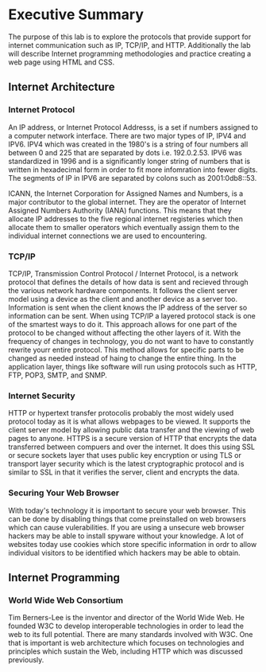 # Executive Summary
The purpose of this lab is to explore the protocols that provide support for internet communication such as IP, TCP/IP, and HTTP. Additionally the lab will describe Internet programming methodologies and practice creating a web page using HTML and CSS.
## Internet Architecture
### Internet Protocol
An IP address, or Internet Protocol Addresss, is a set if numbers assigned to a computer network interface. There are two major types of IP, IPV4 and IPV6. IPV4 which was created in the 1980's is a string of four numbers all between 0 and 225 that are separated by dots i.e. 192.0.2.53. IPV6 was standardized in 1996 and is a significantly longer string of numbers that is written in hexadecimal form in order to fit more infomration into fewer digits. The segments of IP in IPV6 are separated by colons such as 2001:0db8::53. 

ICANN, the Internet Corporation for Assigned Names and Numbers, is a major contributor to the global internet. They are the operator of Internet Assigned Numbers Authority (IANA) functions. This means that they allocate IP addresses to the five regional internet registeries which then allocate them to smaller operators which eventually assign them to the individual internet connections we are used to encountering. 
### TCP/IP
TCP/IP, Transmission Control Protocol / Internet Protocol, is a network protocol that defines the details of how data is sent and recieved through the various network hardware components. It follows the client server model using a device as the client and another device as a server too. Information is sent when the client knows the IP address of the server so information can be sent. 
When using TCP/IP a layered protocol stack is one of the smartest ways to do it. This approach allows for one part of the protocol to be changed without affecting the other layers of it. With the frequency of changes in technology, you do not want to have to constantly rewrite yourr entire protocol. This method allows for specific parts to be changed as needed instead of haing to change the entire thing. 
In the application layer, things like software will run using protocols such as HTTP, FTP, POP3, SMTP, and SNMP. 
### Internet Security
HTTP or hypertext transfer protocolis probably the most widely used protocol today as it is what allows webpages to be viewed. It supports the client server model by allowing public data transfer and the viewing of web pages to anyone. HTTPS is a secure version of HTTP that encrypts the data transferred between compuers and over the internet. It does this using SSL or secure sockets layer that uses public key encryption or using TLS or transport layer security which is the latest cryptographic protocol and is similar to SSL in that it verifies the server, client and encrypts the data. 
### Securing Your Web Browser
With today's technology it is important to secure your web browser. This can be done by disabling things that come preinstalled on web browsers which can cause vulerabilities. If you are using a unsecure web browser hackers may be able to install spyware without your knowledge. A lot of websites today use cookies which store specific information in ordr to allow individual visitors to be identified which hackers may be able to obtain. 
## Internet Programming
### World Wide Web Consortium
Tim Berners-Lee is the inventor and director of the World Wide Web. He founded W3C to develop interoperable technologies in order to lead the web to its full potential. There are many standards involved with W3C. One that is important is web architecture which focuses on technologies and principles which sustain the Web, including HTTP which was discussed previously. 

